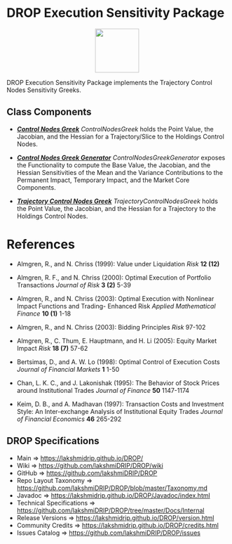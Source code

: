 # DROP Execution Sensitivity Package

<p align="center"><img src="https://github.com/lakshmiDRIP/DROP/blob/master/DRIP_Logo.gif?raw=true" width="100"></p>


DROP Execution Sensitivity Package implements the Trajectory Control Nodes Sensitivity Greeks.

## Class Components

 * [***Control Nodes Greek***](https://github.com/lakshmiDRIP/DROP/tree/master/src/main/java/org/drip/execution/sensitivity/ControlNodesGreek.java)
 <i>ControlNodesGreek</i> holds the Point Value, the Jacobian, and the Hessian for a Trajectory/Slice to the
 Holdings Control Nodes.

 * [***Control Nodes Greek Generator***](https://github.com/lakshmiDRIP/DROP/tree/master/src/main/java/org/drip/execution/sensitivity/ControlNodesGreekGenerator.java)
 <i>ControlNodesGreekGenerator</i> exposes the Functionality to compute the Base Value, the Jacobian, and the
 Hessian Sensitivities of the Mean and the Variance Contributions to the Permanent Impact, Temporary Impact,
 and the Market Core Components.

 * [***Trajectory Control Nodes Greek***](https://github.com/lakshmiDRIP/DROP/tree/master/src/main/java/org/drip/execution/sensitivity/TrajectoryControlNodesGreek.java)
 <i>TrajectoryControlNodesGreek</i> holds the Point Value, the Jacobian, and the Hessian for a Trajectory to
 the Holdings Control Nodes.


# References

 * Almgren, R., and N. Chriss (1999): Value under Liquidation <i>Risk</i> <b>12 (12)</b>

 * Almgren, R. F., and N. Chriss (2000): Optimal Execution of Portfolio Transactions <i>Journal of Risk</i>
 	<b>3 (2)</b> 5-39

 * Almgren, R., and N. Chriss (2003): Optimal Execution with Nonlinear Impact Functions and Trading-
 	Enhanced Risk <i>Applied Mathematical Finance</i> <b>10 (1)</b> 1-18

 * Almgren, R., and N. Chriss (2003): Bidding Principles <i>Risk</i> 97-102

 * Almgren, R., C. Thum, E. Hauptmann, and H. Li (2005): Equity Market Impact <i>Risk</i> <b>18 (7)</b> 57-62

 * Bertsimas, D., and A. W. Lo (1998): Optimal Control of Execution Costs <i>Journal of Financial Markets</i>
 	<b>1</b> 1-50

 * Chan, L. K. C., and J. Lakonishak (1995): The Behavior of Stock Prices around Institutional Trades
 	<i>Journal of Finance</i> <b>50</b> 1147-1174

 * Keim, D. B., and A. Madhavan (1997): Transaction Costs and Investment Style: An Inter-exchange Analysis of
 	Institutional Equity Trades <i>Journal of Financial Economics</i> <b>46</b> 265-292


## DROP Specifications

 * Main                     => https://lakshmidrip.github.io/DROP/
 * Wiki                     => https://github.com/lakshmiDRIP/DROP/wiki
 * GitHub                   => https://github.com/lakshmiDRIP/DROP
 * Repo Layout Taxonomy     => https://github.com/lakshmiDRIP/DROP/blob/master/Taxonomy.md
 * Javadoc                  => https://lakshmidrip.github.io/DROP/Javadoc/index.html
 * Technical Specifications => https://github.com/lakshmiDRIP/DROP/tree/master/Docs/Internal
 * Release Versions         => https://lakshmidrip.github.io/DROP/version.html
 * Community Credits        => https://lakshmidrip.github.io/DROP/credits.html
 * Issues Catalog           => https://github.com/lakshmiDRIP/DROP/issues
